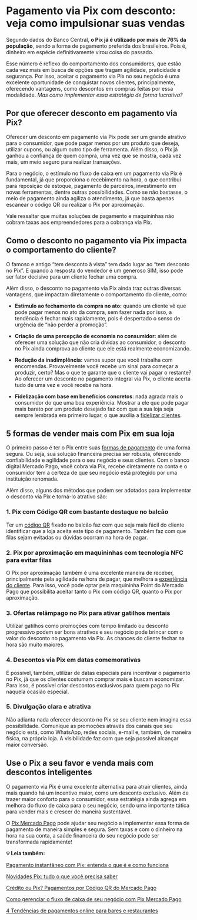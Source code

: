# Pagamento via Pix com desconto: veja como impulsionar suas vendas

Segundo dados do Banco Central, **o Pix já é utilizado por mais de 76% da população**, sendo a forma de pagamento preferida dos brasileiros. Pois é, dinheiro em espécie definitivamente virou coisa do passado.

Esse número é reflexo do comportamento dos consumidores, que estão cada vez mais em busca de opções que tragam agilidade, praticidade e segurança. Por isso, aceitar o pagamento via Pix no seu negócio é uma excelente oportunidade de conquistar novos clientes, principalmente, oferecendo vantagens, como descontos em compras feitas por essa modalidade. *Mas como implementar essa estratégia de forma lucrativa?*

## **Por que oferecer desconto em pagamento via Pix?**

Oferecer um desconto em pagamento via Pix pode ser um grande atrativo para o consumidor, que pode pagar menos por um produto que deseja, utilizar cupons, ou algum outro tipo de ferramenta. Além disso, o Pix já ganhou a confiança de quem compra, uma vez que se mostra, cada vez mais, um meio seguro para realizar transações.

Para o negócio, o estímulo no fluxo de caixa em um pagamento via Pix é fundamental, já que proporciona o recebimento na hora, o que contribui para reposição de estoque, pagamento de parceiros, investimento em novas ferramentas, dentre outras possibilidades. Como se não bastasse, o meio de pagamento ainda agiliza o atendimento, já que basta apenas escanear o código QR ou realizar o Pix por aproximação.

Vale ressaltar que muitas soluções de pagamento e maquininhas não cobram taxas aos empreendedores para a cobrança via Pix.

## **Como o desconto no pagamento via Pix impacta o comportamento do cliente?**

O famoso e antigo “tem desconto à vista” tem dado lugar ao “tem desconto no Pix”. E quando a resposta do vendedor é um generoso SIM, isso pode ser fator decisivo para um cliente fechar uma compra.

Além disso, o desconto no pagamento via Pix ainda traz outras diversas vantagens, que impactam diretamente o comportamento do cliente, como:

- **Estímulo ao fechamento da compra no ato:** quando um cliente vê que pode pagar menos no ato da compra, sem fazer nada por isso, a tendência é fechar mais rapidamente, pois é despertado o senso de urgência de “não perder a promoção”.

- **Criação de uma percepção de economia no consumidor:** além de oferecer uma solução que não cria dívidas ao consumidor, o desconto no Pix ainda comprova ao cliente que ele está realmente economizando.

- **Redução da inadimplência:** vamos supor que você trabalha com encomendas. Provavelmente você recebe um sinal para começar a produzir, certo? Mas o que te garante que o cliente vai pagar o restante? Ao oferecer um desconto no pagamento integral via Pix, o cliente acerta tudo de uma vez e você recebe na hora. 

- **Fidelização com base em benefícios concretos**: nada agrada mais o consumidor do que uma boa experiência. Mostrar a ele que pode pagar mais barato por um produto desejado faz com que a sua loja seja sempre lembrada em primeiro lugar, o que auxilia a [fidelizar clientes](https://meubolso.mercadopago.com.br/como-fidelizar-clientes-com-codigo-qr-mercado-pago).

## **5 formas de vender mais com Pix em sua loja**

O primeiro passo é ter o Pix entre suas [formas de pagamento](https://meubolso.mercadopago.com.br/descubra-formas-de-pagamento-para-negocio) de uma forma segura. Ou seja, sua solução financeira precisa ser robusta, oferecendo confiabilidade e agilidade para o seu negócio e seus clientes. Com o banco digital Mercado Pago, você cobra via Pix, recebe diretamente na conta e o consumidor tem a certeza de que seu negócio está protegido por uma instituição renomada.

Além disso, alguns dos métodos que podem ser adotados para implementar o desconto via Pix e torná-lo atrativo são:

### **1. Pix com Código QR com bastante destaque no balcão**

Ter um [código QR](https://meubolso.mercadopago.com.br/vender-na-loja-fisica-com-codigo-qr) fixado no balcão faz com que seja mais fácil do cliente identificar que a loja aceita este tipo de pagamento. Também faz com que filas sejam evitadas ou dúvidas ocorram na hora de pagar.

### **2. Pix por aproximação em maquininhas com tecnologia NFC para evitar filas**

O Pix por aproximação também é uma excelente maneira de receber, principalmente pela agilidade na hora de pagar, que melhora a [experiência do cliente](https://meubolso.mercadopago.com.br/melhorar-a-experiencia-do-cliente-com-codigo-qr). Para isso, você pode optar pela maquininha Point do Mercado Pago que possibilita aceitar tanto o Pix com código QR, quanto o Pix por aproximação.

### **3. Ofertas relâmpago no Pix para ativar gatilhos mentais**

Utilizar gatilhos como promoções com tempo limitado ou desconto progressivo podem ser bons atrativos e seu negócio pode brincar com o valor do desconto no pagamento via Pix. As chances do cliente fechar na hora são muito maiores.

### **4. Descontos via Pix em datas comemorativas**

É possível, também, utilizar de datas especiais para incentivar o pagamento no Pix, já que os clientes costumam comprar mais e buscam economizar. Para isso, é possível criar descontos exclusivos para quem paga no Pix naquela ocasião especial.

### **5. Divulgação clara e atrativa**

Não adianta nada oferecer desconto no Pix se seu cliente nem imagina essa possibilidade. Comunique as promoções através dos canais que seu negócio está, como WhatsApp, redes sociais, e-mail e, também, de maneira física, na própria loja. A visibilidade faz com que seja possível alcançar maior conversão.

## **Use o Pix a seu favor e venda mais com descontos inteligentes**

O pagamento via Pix é uma excelente alternativa para atrair clientes, ainda mais quando há um incentivo maior, como um desconto exclusivo. Além de trazer maior conforto para o consumidor, essa estratégia ainda agrega em melhora do fluxo de caixa para o seu negócio, sendo uma importante tática para vender mais e crescer de maneira sustentável.

O [Pix Mercado Pago](https://meubolso.mercadopago.com.br/conheca-as-solucoes-pix-mercado-pago) pode ajudar seu negócio a implementar essa forma de pagamento de maneira simples e segura. Sem taxas e com o dinheiro na hora na sua conta, a saúde financeira do seu negócio pode ser transformada rapidamente!

**💡 Leia também:**

[Pagamento instantâneo com Pix: entenda o que é e como funciona](https://meubolso.mercadopago.com.br/pagamentos-instantaneos-com-pix-entenda-o-que-e-e-como-funciona)

[Novidades Pix: tudo o que você precisa saber](https://meubolso.mercadopago.com.br/novidades-pix)

[Crédito ou Pix? Pagamentos por Código QR do Mercado Pago](https://meubolso.mercadopago.com.br/pix-atraves-do-codigo-qr-do-mercado-pago)

[Como gerenciar o fluxo de caixa de seu negócio com Pix Mercado Pago](https://meubolso.mercadopago.com.br/pix-mercado-pago-para-gerenciar-fluxo-de-caixa)

[4 Tendências de pagamentos online para bares e restaurantes](https://meubolso.mercadopago.com.br/pagamentos-online-bares-restaurantes)
